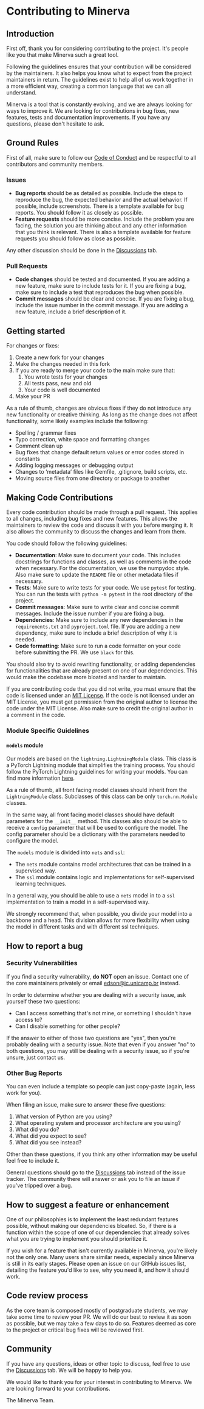 # Contributing to Minerva

## Introduction

First off, thank you for considering contributing to the project. It's people like you that make Minerva such a great tool.

Following the guidelines ensures that your contribution will be considered by the maintainers. It also helps you know what to expect from the project maintainers in return. The guidelines exist to help all of us work together in a more efficient way, creating a common language that we can all understand.

Minerva is a tool that is constantly evolving, and we are always looking for ways to improve it. We are looking for contributions in bug fixes, new features, tests and documentation improvements. If you have any questions, please don't hesitate to ask.

## Ground Rules

First of all, make sure to follow our [Code of Conduct](https://github.com/discovery-unicamp/Minerva/blob/main/CODE_OF_CONDUCT.md) and be respectful to all contributors and community members.

### Issues

* **Bug reports** should be as detailed as possible. Include the steps to reproduce the bug, the expected behavior and the actual behavior. If possible, include screenshots. There is a template available for bug reports. You should follow it as closely as possible.
* **Feature requests** should be more concise. Include the problem you are facing, the solution you are thinking about and any other information that you think is relevant. There is also a template available for feature requests you should follow as close as possible.

Any other discussion should be done in the [Discussions](https://github.com/discovery-unicamp/Minerva/discussions) tab.

### Pull Requests

* **Code changes** should be tested and documented. If you are adding a new feature, make sure to include tests for it. If you are fixing a bug, make sure to include a test that reproduces the bug when possible.
* **Commit messages** should be clear and concise. If you are fixing a bug, include the issue number in the commit message. If you are adding a new feature, include a brief description of it.

## Getting started

For changes or fixes:

1. Create a new fork for your changes
2. Make the changes needed in this fork
3. If you are ready to merge your code to the main make sure that:
   1. You wrote tests for your changes
   2. All tests pass, new and old
   3. Your code is well documented
4. Make your PR

As a rule of thumb, changes are obvious fixes if they do not introduce any new functionality or creative thinking. As long as the change does not affect functionality, some likely examples include the following:

* Spelling / grammar fixes
* Typo correction, white space and formatting changes
* Comment clean up
* Bug fixes that change default return values or error codes stored in constants
* Adding logging messages or debugging output
* Changes to ‘metadata’ files like Gemfile, .gitignore, build scripts, etc.
* Moving source files from one directory or package to another

## Making Code Contributions

Every code contribution should be made through a pull request. This applies to all changes, including bug fixes and new features. This allows the maintainers to review the code and discuss it with you before merging it. It also allows the community to discuss the changes and learn from them.

You code should follow the following guidelines:

* **Documentation**: Make sure to document your code. This includes docstrings for functions and classes, as well as comments in the code when necessary. For the documentation, we use the numpydoc style. Also make sure to update the `README` file or other metadata files if necessary.
* **Tests**: Make sure to write tests for your code. We use `pytest` for testing. You can run the tests with `python -m pytest` in the root directory of the project.
* **Commit messages**: Make sure to write clear and concise commit messages. Include the issue number if you are fixing a bug.
* **Dependencies**: Make sure to include any new dependencies in the `requirements.txt` and `pyproject.toml` file. If you are adding a new dependency, make sure to include a brief description of why it is needed.
* **Code formatting**: Make sure to run a code formatter on your code before submitting the PR. We use `black` for this.

You should also try to avoid rewriting functionality, or adding dependencies for functionalities that are already present on one of our dependencies. This would make the codebase more bloated and harder to maintain.

If you are contributing code that you did not write, you must ensure that the code is licensed under an [MIT License](https://opensource.org/licenses/MIT). If the code is not licensed under an MIT License, you must get permission from the original author to license the code under the MIT License. Also make sure to credit the original author in a comment in the code.

### Module Specific Guidelines

#### `models` module

Our models are based on the `lightning.LightningModule` class. This class is a PyTorch Lightning module that simplifies the training process. You should follow the PyTorch Lightning guidelines for writing your models. You can find more information [here](https://pytorch-lightning.readthedocs.io/en/latest/common/lightning_module.html).

As a rule of thumb, all front facing model classes should inherit from the `LightningModule` class. Subclasses of this class can be only `torch.nn.Module` classes.

In the same way, all front facing model classes should have default parameters for the `__init__` method. This classes also should be able to receive a `config` parameter that will be used to configure the model. The config parameter should be a dictionary with the parameters needed to configure the model.

The `models` module is divided into `nets` and `ssl`:

* The `nets` module contains model architectures that can be trained in a supervised way.
* The `ssl` module contains logic and implementations for self-supervised learning techniques.

In a general way, you should be able to use a `nets` model in to a `ssl` implementation to train a model in a self-supervised way.

We strongly recommend that, when possible, you divide your model into a backbone and a head. This division allows for more flexibility when using the model in different tasks and with different ssl techniques.

## How to report a bug

### Security Vulnerabilities

If you find a security vulnerability, **do NOT** open an issue. Contact one of the core maintainers privately or email <edson@ic.unicamp.br> instead.

In order to determine whether you are dealing with a security issue, ask yourself these two questions:

* Can I access something that's not mine, or something I shouldn't have access to?
* Can I disable something for other people?

If the answer to either of those two questions are "yes", then you're probably dealing with a security issue. Note that even if you answer "no" to both questions, you may still be dealing with a security issue, so if you're unsure, just contact us.

### Other Bug Reports

You can even include a template so people can just copy-paste (again, less work for you).

When filing an issue, make sure to answer these five questions:

1. What version of Python are you using?
2. What operating system and processor architecture are you using?
3. What did you do?
4. What did you expect to see?
5. What did you see instead?

Other than these questions, if you think any other information may be useful feel free to include it.

General questions should go to the [Discussions](https://github.com/discovery-unicamp/Minerva/discussions) tab instead of the issue tracker. The community there will answer or ask you to file an issue if you've tripped over a bug.

## How to suggest a feature or enhancement

One of our philosophies is to implement the least redundant features possible, without making our dependencies bloated. So, if there is a function within the scope of one of our dependencies that already solves what you are trying to implement you should prioritize it.

If you wish for a feature that isn't currently available in Minerva, you're likely not the only one. Many users share similar needs, especially since Minerva is still in its early stages. Please open an issue on our GitHub issues list, detailing the feature you'd like to see, why you need it, and how it should work.

## Code review process

As the core team is composed mostly of postgraduate students, we may take some time to review your PR. We will do our best to review it as soon as possible, but we may take a few days to do so. Features deemed as core to the project or critical bug fixes will be reviewed first.

## Community

If you have any questions, ideas or other topic to discuss, feel free to use the [Discussions](https://github.com/discovery-unicamp/Minerva/discussions) tab. We will be happy to help you.

We would like to thank you for your interest in contributing to Minerva. We are looking forward to your contributions.

The Minerva Team.
